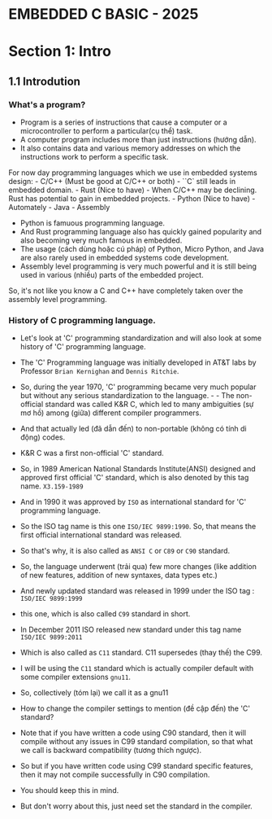 # EMBEDDED C BASIC - 2025

# Section 1: Intro

## 1.1 Introdution

### What's a program?
- Program is a series of instructions that cause a computer or a microcontroller to perform a particular(cụ thể) task.
- A computer program includes more than just instructions (hướng dẫn).
- It also contains data and various memory addresses on which the instructions work to perform a specific task.

For now day programming languages which we use in embedded systems design:
    - C/C++ (Must be good at C/C++ or both) - ``C` still leads in embedded domain.
    - Rust (Nice to have) - When C/C++ may be declining. Rust has potential to gain in embedded projects.
    - Python (Nice to have) - Automately 
    - Java
    - Assembly

- Python is famuous programming language. 
- And Rust programming language also has quickly gained popularity and also becoming very much famous in embedded.
- The usage (cách dùng hoặc cú pháp) of Python, Micro Python, and Java are also rarely used in embedded systems code development.
- Assembly level programming is very much powerful and it is still being used in various (nhiều) parts of the embedded project.

So, it's not like you know a C and C++ have completely taken over the assembly level programming.

### History of C programming language.

- Let's look at 'C' programming standardization and will also look at some history of 'C' programming language.
- The 'C' Programming language was initially developed in AT&T labs by Professor `Brian Kernighan` and `Dennis Ritchie`.
- So, during the year 1970, 'C' programming became very much popular but without any serious standardization to the language. - - The non-official standard was called K&R C, which led to many ambiguities (sự mơ hồ) among (giữa) different compiler programmers.
- And that actually led (đã dẫn đến) to non-portable (không có tính di động) codes.
- K&R C was a first non-official 'C' standard. 
- So, in 1989 American National Standards Institute(ANSI) designed and approved first official 'C' standard, which is also denoted by this tag name. `X3.159-1989`
- And in 1990 it was approved by `ISO` as international standard for 'C' programming language.
- So the ISO tag name is this one `ISO/IEC 9899:1990`. So, that means the first official international standard was released.
- So that's why, it is also called as `ANSI C` or `C89` or `C90` standard. 
- So, the language underwent (trải qua) few more changes (like addition of new features, addition of new syntaxes, data types etc.) 
- And newly updated standard was released in 1999 under the ISO tag : `ISO/IEC 9899:1999`
- this one, which is also called `C99` standard in short. 
- In December 2011 ISO released new standard under this tag name `ISO/IEC 9899:2011`
- Which is also called as `C11` standard. C11 supersedes (thay thế) the C99.
- I will be using the `C11` standard which is actually compiler default with some compiler extensions `gnu11`.
- So, collectively (tóm lại) we call it as a gnu11

- How to change the compiler settings to mention (đề cập đến) the 'C' standard?
- Note that if you have written a code using C90 standard, then it will compile without any issues in C99 standard compilation, so that what we call is backward compatibility (tương thích ngược).
- So but if you have written code using C99 standard specific features, then it may not compile successfully in C90 compilation.
- You should keep this in mind.
- But don't worry about this, just need set the standard in the compiler.
